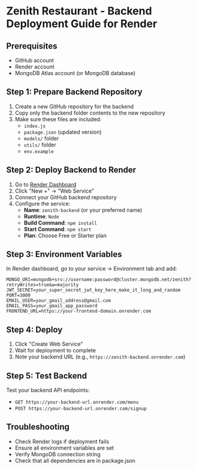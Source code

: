 # Zenith Restaurant - Backend Deployment Guide for Render

## Prerequisites
- GitHub account
- Render account
- MongoDB Atlas account (or MongoDB database)

## Step 1: Prepare Backend Repository

1. Create a new GitHub repository for the backend
2. Copy only the backend folder contents to the new repository
3. Make sure these files are included:
   - `index.js`
   - `package.json` (updated version)
   - `models/` folder
   - `utils/` folder
   - `env.example`

## Step 2: Deploy Backend to Render

1. Go to [Render Dashboard](https://dashboard.render.com)
2. Click "New +" → "Web Service"
3. Connect your GitHub backend repository
4. Configure the service:
   - **Name**: `zenith-backend` (or your preferred name)
   - **Runtime**: `Node`
   - **Build Command**: `npm install`
   - **Start Command**: `npm start`
   - **Plan**: Choose Free or Starter plan

## Step 3: Environment Variables

In Render dashboard, go to your service → Environment tab and add:

```
MONGO_URI=mongodb+srv://username:password@cluster.mongodb.net/zenith?retryWrites=true&w=majority
JWT_SECRET=your_super_secret_jwt_key_here_make_it_long_and_random
PORT=3000
EMAIL_USER=your_gmail_address@gmail.com
EMAIL_PASS=your_gmail_app_password
FRONTEND_URL=https://your-frontend-domain.onrender.com
```

## Step 4: Deploy

1. Click "Create Web Service"
2. Wait for deployment to complete
3. Note your backend URL (e.g., `https://zenith-backend.onrender.com`)

## Step 5: Test Backend

Test your backend API endpoints:
- `GET https://your-backend-url.onrender.com/menu`
- `POST https://your-backend-url.onrender.com/signup`

## Troubleshooting

- Check Render logs if deployment fails
- Ensure all environment variables are set
- Verify MongoDB connection string
- Check that all dependencies are in package.json
